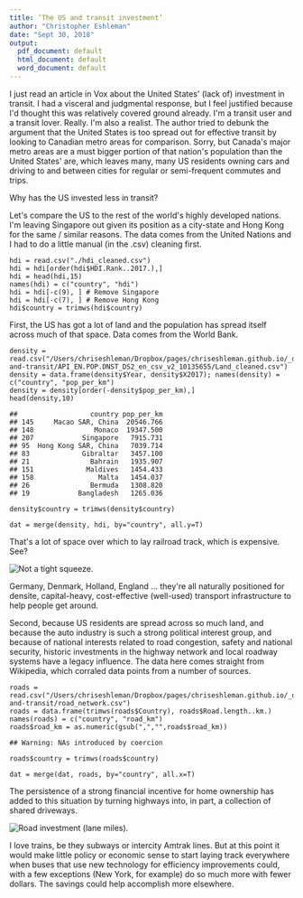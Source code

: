 ```yaml
---
title: ‘The US and transit investment’
author: "Christopher Eshleman"
date: "Sept 30, 2018"
output:
  pdf_document: default
  html_document: default
  word_document: default
---
```


I just read an article in Vox about the United States' (lack of) investment in
transit. I had a visceral and judgmental response, but I feel justified because I'd thought this was relatively covered ground already. I'm a transit user and a transit lover. Really. I'm also a realist. The author tried to debunk the argument that the United States is too spread out for effective transit by looking to Canadian metro areas for comparison. Sorry, but Canada's major metro areas are a must bigger portion of that nation's population than the United States' are, which leaves many, many US residents owning cars and driving to and between cities for regular or semi-frequent commutes and trips. 

Why has the US invested less in transit?

Let's compare the US to the rest of the world's highly developed
nations. I'm leaving Singapore out given its position as a city-state
and Hong Kong for the same / similar reasons. The data comes from the United Nations and I had to do a little manual (in the .csv) cleaning first. 

    hdi = read.csv("./hdi_cleaned.csv") 
    hdi = hdi[order(hdi$HDI.Rank..2017.),] 
    hdi = head(hdi,15)
    names(hdi) = c("country", "hdi") 
    hdi = hdi[-c(9), ] # Remove Singapore 
    hdi = hdi[-c(7), ] # Remove Hong Kong 
    hdi$country = trimws(hdi$country) 

First, the US has got a lot of land and the population has spread itself
across much of that space. Data comes from the World Bank. 

    density = read.csv("/Users/chriseshleman/Dropbox/pages/chriseshleman.github.io/_drafts/US-and-transit/API_EN.POP.DNST_DS2_en_csv_v2_10135655/Land_cleaned.csv") 
    density = data.frame(density$Year, density$X2017); names(density) = c("country", "pop_per_km") 
    density = density[order(-density$pop_per_km),] 
    head(density,10)

    ##                  country pop_per_km
    ## 145     Macao SAR, China  20546.766
    ## 148               Monaco  19347.500
    ## 207            Singapore   7915.731
    ## 95  Hong Kong SAR, China   7039.714
    ## 83             Gibraltar   3457.100
    ## 21               Bahrain   1935.907
    ## 151             Maldives   1454.433
    ## 158                Malta   1454.037
    ## 26               Bermuda   1308.820
    ## 19            Bangladesh   1265.036

    density$country = trimws(density$country) 

    dat = merge(density, hdi, by="country", all.y=T) 

That's a lot of space over which to lay railroad track, which is
expensive. See?

![Not a tight squeeze.]({{site.baseurl}}/images/post17_land.png)

Germany, Denmark, Holland, England ... they're all naturally positioned
for densite, capital-heavy, cost-effective (well-used) transport
infrastructure to help people get around.

Second, because US residents are spread across so much land, and because
the auto industry is such a strong political interest group, and because
of national interests related to road congestion, safety and national
security, historic investments in the highway network and local roadway
systems have a legacy influence. The data here comes straight from Wikipedia, 
which corraled data points from a number of sources. 

    roads = read.csv("/Users/chriseshleman/Dropbox/pages/chriseshleman.github.io/_drafts/US-and-transit/road_network.csv") 
    roads = data.frame(trimws(roads$Country), roads$Road.length..km.)
    names(roads) = c("country", "road_km") 
    roads$road_km = as.numeric(gsub(",","",roads$road_km)) 

    ## Warning: NAs introduced by coercion

    roads$country = trimws(roads$country) 

    dat = merge(dat, roads, by="country", all.x=T) 

The persistence of a strong financial incentive for home ownership has
added to this situation by turning highways into, in part, a collection
of shared driveways.

![Road investment (lane miles).]({{site.baseurl}}/images/post17_roads.png)

I love trains, be they subways or intercity Amtrak lines. But at this
point it would make little policy or economic sense to start laying
track everywhere when buses that use new technology for efficiency
improvements could, with a few exceptions (New York, for example) do so
much more with fewer dollars. The savings could help accomplish more
elsewhere.
